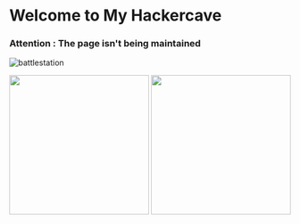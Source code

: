 # Welcome to My Hackercave


### Attention : The page isn't being maintained 

![battlestation](https://cdna.artstation.com/p/assets/images/images/038/767/384/large/emaceart-image-000021h42m062.jpg?1638740739)




[<img src="https://sud0x00.github.io/images/buttons/resources.png" width="250"/>](https://sud0x00.github.io/resources/)
[<img src="https://sud0x00.github.io/images/buttons/test.png" width="250"/>](https://sud0x00.github.io/site/)


<!--
You can use the [editor on GitHub](https://github.com/sud0x00/sud0x00.github.io/edit/main/README.md) to maintain and preview the content for your website in Markdown files.

Whenever you commit to this repository, GitHub Pages will run [Jekyll](https://jekyllrb.com/) to rebuild the pages in your site, from the content in your Markdown files.

### Markdown

Markdown is a lightweight and easy-to-use syntax for styling your writing. It includes conventions for

```markdown
Syntax highlighted code block

# Header 1
## Header 2
### Header 3

- Bulleted
- List

1. Numbered
2. List

**Bold** and _Italic_ and `Code` text

[Link](url) and ![Image](src)
```

For more details see [Basic writing and formatting syntax](https://docs.github.com/en/github/writing-on-github/getting-started-with-writing-and-formatting-on-github/basic-writing-and-formatting-syntax).

### Jekyll Themes

Your Pages site will use the layout and styles from the Jekyll theme you have selected in your [repository settings](https://github.com/sud0x00/sud0x00.github.io/settings/pages). The name of this theme is saved in the Jekyll `_config.yml` configuration file.

### Support or Contact

Having trouble with Pages? Check out our [documentation](https://docs.github.com/categories/github-pages-basics/) or [contact support](https://support.github.com/contact) and we’ll help you sort it out.








[<a href="[https://www.glitter-graphics.com/myspace/text_generator.php]()" target=_blank><img src="https://text.glitter-graphics.net/amflag/r.gif" border=0><img src="https://text.glitter-graphics.net/amflag/e.gif" border=0><img src="https://text.glitter-graphics.net/amflag/s.gif" border=0><img src="https://text.glitter-graphics.net/amflag/o.gif" border=0><img src="https://text.glitter-graphics.net/amflag/u.gif" border=0><img src="https://text.glitter-graphics.net/amflag/r.gif" border=0><img src="https://text.glitter-graphics.net/amflag/c.gif" border=0><img src="https://text.glitter-graphics.net/amflag/e.gif" border=0><img src="https://text.glitter-graphics.net/amflag/s.gif" border=0></a>]





-->

